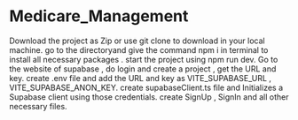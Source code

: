 # Medicare_Management

Download the project as Zip or use git clone <repository link> to download in your local machine.
go to the directoryand give the command npm i in terminal to install all necessary packages .
start the project using npm run dev.
Go to the website of supabase , do login and create a project , get the URL and key.
create .env file and add the URL and key as VITE_SUPABASE_URL , VITE_SUPABASE_ANON_KEY.
create supabaseClient.ts file and Initializes a Supabase client using those credentials.
create SignUp , SignIn and all other necessary files.
